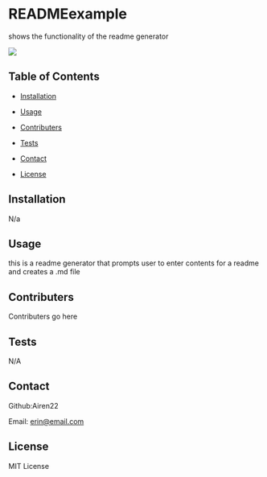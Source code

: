 # READMEexample

  shows the functionality of the readme generator


  <img src="https://img.shields.io/badge/License-MIT_License-blue.svg">



## Table of Contents

* [Installation](#Installation)

* [Usage](#Usage)

* [Contributers](#Contributers)

* [Tests](#Tests)

* [Contact](#Contact)

* [License](#License)



## Installation

  N/a


## Usage

  this is a readme generator that prompts user to enter contents for a readme and creates a .md file


## Contributers

  Contributers go here


## Tests

  N/A


## Contact

  Github:Airen22

  Email: erin@email.com

  
## License

  MIT License
